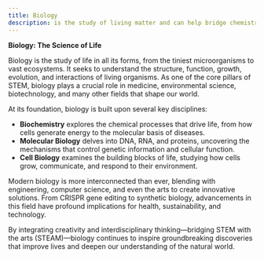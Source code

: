 ```yaml
---
title: Biology
description: is the study of living matter and can help bridge chemistry and medical fields of study
---
```


**Biology: The Science of Life**

Biology is the study of life in all its forms, from the tiniest microorganisms to vast ecosystems. It seeks to understand the structure, function, growth, evolution, and interactions of living organisms. As one of the core pillars of STEM, biology plays a crucial role in medicine, environmental science, biotechnology, and many other fields that shape our world.

At its foundation, biology is built upon several key disciplines:

- **Biochemistry** explores the chemical processes that drive life, from how cells generate energy to the molecular basis of diseases.
- **Molecular Biology** delves into DNA, RNA, and proteins, uncovering the mechanisms that control genetic information and cellular function.
- **Cell Biology** examines the building blocks of life, studying how cells grow, communicate, and respond to their environment.

Modern biology is more interconnected than ever, blending with engineering, computer science, and even the arts to create innovative solutions. From CRISPR gene editing to synthetic biology, advancements in this field have profound implications for health, sustainability, and technology.

By integrating creativity and interdisciplinary thinking—bridging STEM with the arts (STEAM)—biology continues to inspire groundbreaking discoveries that improve lives and deepen our understanding of the natural world.

